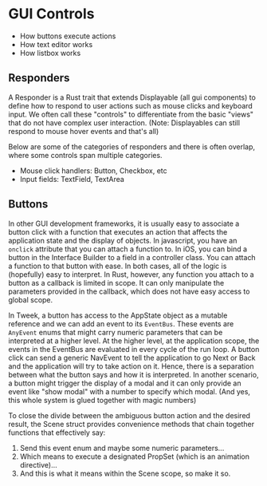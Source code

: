 # GUI Controls

* How buttons execute actions
* How text editor works
* How listbox works

## Responders

A Responder is a Rust trait that extends Displayable (all gui components) to define how to respond to user actions such as mouse clicks and keyboard input. We often call these "controls" to differentiate from the basic "views" that do not have complex user interaction. (Note: Displayables can still respond to mouse hover events and that's all)

Below are some of the categories of responders and there is often overlap, where some controls span multiple categories.

* Mouse click handlers: Button, Checkbox, etc
* Input fields: TextField, TextArea


## Buttons

In other GUI development frameworks, it is usually easy to associate a button click with a function that executes an action that affects the application state and the display of objects. In javascript, you have an `onclick` attribute that you can attach a function to. In iOS, you can bind a button in the Interface Builder to a field in a controller class. You can attach a function to that button with ease. In both cases, all of the logic is (hopefully) easy to interpret. In Rust, however, any function you attach to a button as a callback is limited in scope. It can only manipulate the parameters provided in the callback, which does not have easy access to global scope.

In Tweek, a button has access to the AppState object as a mutable reference and we can add an event to its `EventBus`. These events are `AnyEvent` enums that might carry numeric parameters that can be interpreted at a higher level. At the higher level, at the application scope, the events in the EventBus are evaluated in every cycle of the run loop. A button click can send a generic NavEvent to tell the application to go Next or Back and the application will try to take action on it. Hence, there is a separation between what the button says and how it is interpreted. In another scenario, a button might trigger the display of a modal and it can only provide an event like "show modal" with a number to specify which modal. (And yes, this whole system is glued together with magic numbers)

To close the divide between the ambiguous button action and the desired result, the Scene struct provides convenience methods that chain together functions that effectively say:

1. Send this event enum and maybe some numeric parameters...
2. Which means to execute a designated PropSet (which is an animation directive)...
3. And this is what it means within the Scene scope, so make it so.